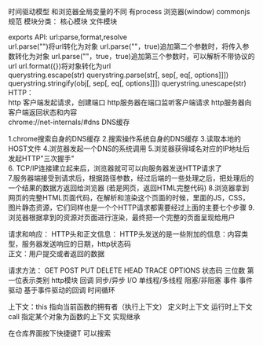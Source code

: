 时间驱动模型
和浏览器全局变量的不同
有process 
浏览器(window)
commonjs规范
模块分类：
核心模块
文件模块

exports
API:
url:parse,format,resolve  
url.parse("")将url转化为对象
url.parse(""，true)追加第二个参数时，将传入参数转化为对象
url.parse(""，true，true)追加第三个参数时，可以解析不带协议的url
url.format({})将对象转化为url  
querystring.escape(str)
querystring.parse(str[, sep[, eq[, options]]])
querystring.stringify(obj[, sep[, eq[, options]]])
querystring.unescape(str)
HTTP：  
http 客户端发起请求，创建端口
http服务器在端口监听客户端请求
http服务器向客户端返回状态和内容  
chrome://net-internals/#dns  DNS缓存  

1.chrome搜索自身的DNS缓存
2.搜索操作系统自身的DNS缓存 
3.读取本地的HOST文件 
4.浏览器发起一个DNS的系统调用 
5.浏览器获得域名对应的IP地址后发起HTTP"三次握手"  
6. TCP/IP连接建立起来后，浏览器就可可以向服务器发送HTTP请求了  
7.服务器端接受到请求后，根据路径参数，经过后端的一些处理之后，把处理后的一个结果的数据方返回给浏览器  (若是网页，返回HTML完整代码)
8.浏览器拿到网页的完整HTML页面代码，在解析和渲染这个页面的时候，里面的JS，CSS，图片静态资源，它们同样也是一个个HTTP请求都需要经过上面的主要七个步骤
9.浏览器根据拿到的资源对页面进行渲染，最终把一个完整的页面呈现给用户  

请求和响应：
HTTP头和正文信息：
HTTP头发送的是一些附加的信息：内容类型，服务器发送响应的日期，http状态码  
正文：用户提交或者返回的数据

请求方法：
GET
POST
PUT
DELETE 
HEAD 
TRACE 
OPTIONS 
状态码
三位数 
第一位表示类别 
http模块
回调 同步/异步  I/O 单线程/多线程 
阻塞/非阻塞 
事件
事件驱动 
基于事件驱动的回调
时间循环 

上下文：this 指向当前函数的拥有者（执行上下文）
定义时上下文
运行时上下文  
call 指定某个对象为函数的上下文 
实现继承

在仓库界面按下快捷键T 可以搜索  


